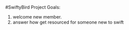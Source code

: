 #SwiftyBird
Project Goals:

1. welcome new member.
2. answer how get resourced for someone new to swift